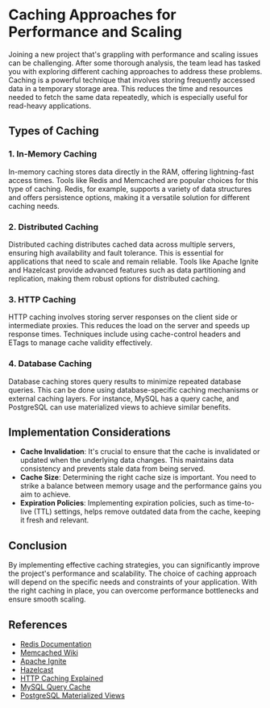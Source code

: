 # Caching Approaches for Performance and Scaling

Joining a new project that's grappling with performance and scaling issues can be challenging. After some thorough analysis, the team lead has tasked you with exploring different caching approaches to address these problems. Caching is a powerful technique that involves storing frequently accessed data in a temporary storage area. This reduces the time and resources needed to fetch the same data repeatedly, which is especially useful for read-heavy applications.

## Types of Caching

### 1. In-Memory Caching
In-memory caching stores data directly in the RAM, offering lightning-fast access times. Tools like Redis and Memcached are popular choices for this type of caching. Redis, for example, supports a variety of data structures and offers persistence options, making it a versatile solution for different caching needs.

### 2. Distributed Caching
Distributed caching distributes cached data across multiple servers, ensuring high availability and fault tolerance. This is essential for applications that need to scale and remain reliable. Tools like Apache Ignite and Hazelcast provide advanced features such as data partitioning and replication, making them robust options for distributed caching.

### 3. HTTP Caching
HTTP caching involves storing server responses on the client side or intermediate proxies. This reduces the load on the server and speeds up response times. Techniques include using cache-control headers and ETags to manage cache validity effectively.

### 4. Database Caching
Database caching stores query results to minimize repeated database queries. This can be done using database-specific caching mechanisms or external caching layers. For instance, MySQL has a query cache, and PostgreSQL can use materialized views to achieve similar benefits.

## Implementation Considerations

- **Cache Invalidation**: It's crucial to ensure that the cache is invalidated or updated when the underlying data changes. This maintains data consistency and prevents stale data from being served.
- **Cache Size**: Determining the right cache size is important. You need to strike a balance between memory usage and the performance gains you aim to achieve.
- **Expiration Policies**: Implementing expiration policies, such as time-to-live (TTL) settings, helps remove outdated data from the cache, keeping it fresh and relevant.

## Conclusion

By implementing effective caching strategies, you can significantly improve the project's performance and scalability. The choice of caching approach will depend on the specific needs and constraints of your application. With the right caching in place, you can overcome performance bottlenecks and ensure smooth scaling.

## References

- [Redis Documentation](https://redis.io/documentation)
- [Memcached Wiki](https://github.com/memcached/memcached/wiki)
- [Apache Ignite](https://ignite.apache.org/)
- [Hazelcast](https://hazelcast.com/)
- [HTTP Caching Explained](https://developer.mozilla.org/en-US/docs/Web/HTTP/Caching)
- [MySQL Query Cache](https://dev.mysql.com/doc/refman/8.0/en/query-cache.html)
- [PostgreSQL Materialized Views](https://www.postgresql.org/docs/current/rules-materializedviews.html)
